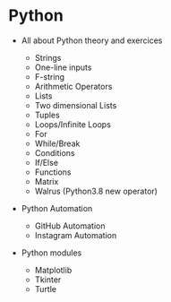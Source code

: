 # Python
* All about Python theory and exercices
  * Strings
  * One-line inputs
  * F-string
  * Arithmetic Operators
  * Lists
  * Two dimensional Lists
  * Tuples
  * Loops/Infinite Loops
   * For
   * While/Break
  * Conditions
   * If/Else
  * Functions
  * Matrix
  * Walrus (Python3.8 new operator)

* Python Automation
  * GitHub Automation
  * Instagram Automation

* Python modules
  * Matplotlib
  * Tkinter
  * Turtle
